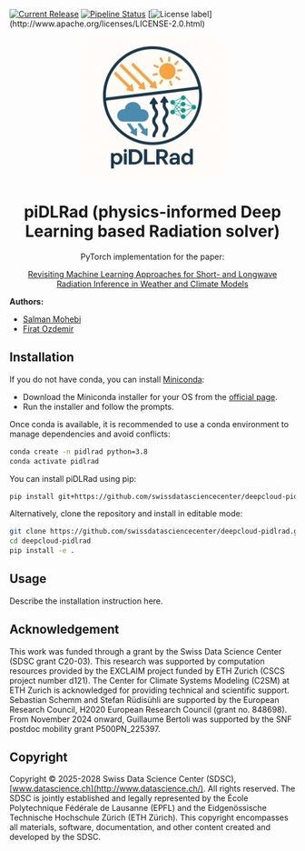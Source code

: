 [![Current Release](https://img.shields.io/github/release/swissdatasciencecenter/my-project.svg?label=release)](https://github.com/swissdatasciencecenter/my-project/releases/latest)
[![Pipeline Status](https://img.shields.io/github/actions/workflow/status/swissdatasciencecenter/my-project/normal.yaml?label=ci)](https://github.com/swissdatasciencecenter/my-project/actions/workflows/normal.yaml)
[![License label](https://img.shields.io/badge/License-Apache2.0-blue.svg?)](http://www.apache.org/licenses/LICENSE-2.0.html)

<p align="center">
  <img src="./docs/assets/logo.webp" alt="piDLRad logo" width="250">
</p>

<h1 align="center">
  piDLRad (physics-informed Deep Learning based Radiation solver)
</h1>
<p align="center">
</p>

<p align="center">
  PyTorch implementation for the paper: 
</p>
<p align="center">
  <a href="">  Revisiting Machine Learning Approaches for Short- and Longwave Radiation Inference in Weather and Climate Models 
</a>


**Authors:**

- [Salman Mohebi](https://github.com/salmanmohebi)
- [Firat Ozdemir](https://github.com/firatozdemir)


## Installation

If you do not have conda, you can install [Miniconda](https://docs.conda.io/en/latest/miniconda.html):

- Download the Miniconda installer for your OS from the [official page](https://docs.conda.io/en/latest/miniconda.html).
- Run the installer and follow the prompts.

Once conda is available, it is recommended to use a conda environment to manage dependencies and avoid conflicts:

```bash
conda create -n pidlrad python=3.8
conda activate pidlrad
```

You can install piDLRad using pip:

```bash
pip install git+https://github.com/swissdatasciencecenter/deepcloud-pidlrad.git
```

Alternatively, clone the repository and install in editable mode:

```bash
git clone https://github.com/swissdatasciencecenter/deepcloud-pidlrad.git
cd deepcloud-pidlrad
pip install -e .
```

## Usage

Describe the installation instruction here.


## Acknowledgement

This work was funded through a grant by the Swiss Data Science Center (SDSC grant C20-03). This research was supported by computation resources provided by the EXCLAIM project funded by ETH Zurich (CSCS project number d121). The Center for Climate Systems Modeling (C2SM) at ETH Zurich is acknowledged for providing technical and scientific support. Sebastian Schemm and Stefan Rüdisühli are supported by the European Research Council, H2020 European Research Council (grant no. 848698). From November 2024 onward, Guillaume Bertoli was supported by the SNF postdoc mobility grant P500PN_225397.

## Copyright

Copyright © 2025-2028 Swiss Data Science Center (SDSC),
[www.datascience.ch](http://www.datascience.ch/). All rights reserved. The SDSC
is jointly established and legally represented by the École Polytechnique
Fédérale de Lausanne (EPFL) and the Eidgenössische Technische Hochschule Zürich
(ETH Zürich). This copyright encompasses all materials, software, documentation,
and other content created and developed by the SDSC.
